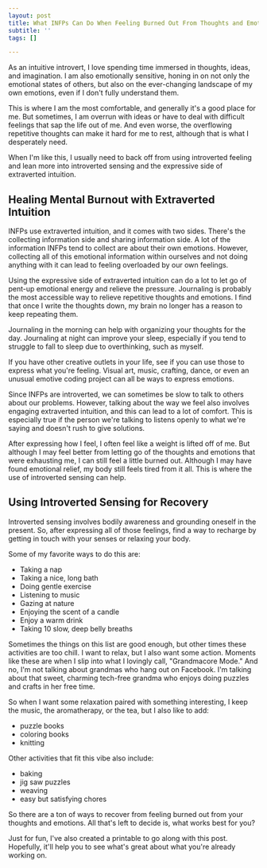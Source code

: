 ```yaml
---
layout: post
title: What INFPs Can Do When Feeling Burned Out From Thoughts and Emotions
subtitle: ''
tags: []

---
```

As an intuitive introvert, I love spending time immersed in thoughts, ideas, and imagination. I am also emotionally sensitive, honing in on not only the emotional states of others, but also on the ever-changing landscape of my own emotions, even if I don't fully understand them.

This is where I am the most comfortable, and generally it's a good place for me. But sometimes, I am overrun with ideas or have to deal with difficult feelings that sap the life out of me. And even worse, the overflowing repetitive thoughts can make it hard for me to rest, although that is what I desperately need.

When I'm like this, I usually need to back off from using introverted feeling and lean more into introverted sensing and the expressive side of extraverted intuition.

## Healing Mental Burnout with Extraverted Intuition

INFPs use extraverted intuition, and it comes with two sides. There's the collecting information side and sharing information side. A lot of the information INFPs tend to collect are about their own emotions. However, collecting all of this emotional information within ourselves and not doing anything with it can lead to feeling overloaded by our own feelings.

Using the expressive side of extraverted intuition can do a lot to let go of pent-up emotional energy and relieve the pressure. Journaling is probably the most accessible way to relieve repetitive thoughts and emotions. I find that once I write the thoughts down, my brain no longer has a reason to keep repeating them.

Journaling in the morning can help with organizing your thoughts for the day. Journaling at night can improve your sleep, especially if you tend to struggle to fall to sleep due to overthinking, such as myself.

If you have other creative outlets in your life, see if you can use those to express what you're feeling. Visual art, music, crafting, dance, or even an unusual emotive coding project can all be ways to express emotions.

Since INFPs are introverted, we can sometimes be slow to talk to others about our problems. However, talking about the way we feel also involves engaging extraverted intuition, and this can lead to a lot of comfort. This is especially true if the person we're talking to listens openly to what we're saying and doesn't rush to give solutions.

After expressing how I feel, I often feel like a weight is lifted off of me. But although I may feel better from letting go of the thoughts and emotions that were exhausting me, I can still feel a little burned out. Although I may have found emotional relief, my body still feels tired from it all. This is where the use of introverted sensing can help.


## Using Introverted Sensing for Recovery

 Introverted sensing involves bodily awareness and grounding oneself in the present.  So, after expressing all of those feelings, find a way to recharge by getting in touch with your senses or relaxing your body.

Some of my favorite ways to do this are:

- Taking a nap
- Taking a nice, long bath
- Doing gentle exercise
- Listening to music
- Gazing at nature
- Enjoying the scent of a candle
- Enjoy a warm drink
- Taking 10 slow, deep belly breaths

Sometimes the things on this list are good enough, but other times these activities are too chill. I want to relax, but I also want some action. Moments like these are when I slip into what I lovingly call, "Grandmacore Mode." And no, I'm not talking about grandmas who hang out on Facebook. I'm talking about that sweet, charming tech-free grandma who enjoys doing puzzles and crafts in her free time.

So when I want some relaxation paired with something interesting, I keep the music, the aromatherapy, or the tea, but I also like to add:
- puzzle books
- coloring books
- knitting

Other activities that fit this vibe also include:
- baking
- jig saw puzzles
- weaving
- easy but satisfying chores

So there are a ton of ways to recover from feeling burned out from your thoughts and emotions. All that's left to decide is, what works best for you?

Just for fun, I've also created a printable to go along with this post. Hopefully, it'll help you to see what's great about what you're already working on.